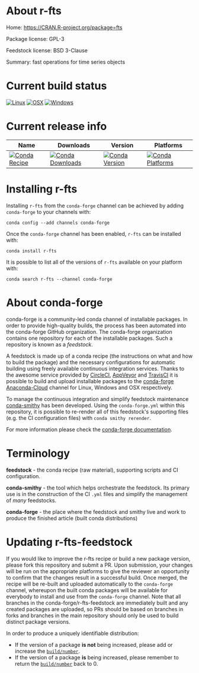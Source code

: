About r-fts
===========

Home: https://CRAN.R-project.org/package=fts

Package license: GPL-3

Feedstock license: BSD 3-Clause

Summary: fast operations for time series objects



Current build status
====================

[![Linux](https://img.shields.io/circleci/project/github/conda-forge/r-fts-feedstock/master.svg?label=Linux)](https://circleci.com/gh/conda-forge/r-fts-feedstock)
[![OSX](https://img.shields.io/travis/conda-forge/r-fts-feedstock/master.svg?label=macOS)](https://travis-ci.org/conda-forge/r-fts-feedstock)
[![Windows](https://img.shields.io/appveyor/ci/conda-forge/r-fts-feedstock/master.svg?label=Windows)](https://ci.appveyor.com/project/conda-forge/r-fts-feedstock/branch/master)

Current release info
====================

| Name | Downloads | Version | Platforms |
| --- | --- | --- | --- |
| [![Conda Recipe](https://img.shields.io/badge/recipe-r--fts-green.svg)](https://anaconda.org/conda-forge/r-fts) | [![Conda Downloads](https://img.shields.io/conda/dn/conda-forge/r-fts.svg)](https://anaconda.org/conda-forge/r-fts) | [![Conda Version](https://img.shields.io/conda/vn/conda-forge/r-fts.svg)](https://anaconda.org/conda-forge/r-fts) | [![Conda Platforms](https://img.shields.io/conda/pn/conda-forge/r-fts.svg)](https://anaconda.org/conda-forge/r-fts) |

Installing r-fts
================

Installing `r-fts` from the `conda-forge` channel can be achieved by adding `conda-forge` to your channels with:

```
conda config --add channels conda-forge
```

Once the `conda-forge` channel has been enabled, `r-fts` can be installed with:

```
conda install r-fts
```

It is possible to list all of the versions of `r-fts` available on your platform with:

```
conda search r-fts --channel conda-forge
```


About conda-forge
=================

conda-forge is a community-led conda channel of installable packages.
In order to provide high-quality builds, the process has been automated into the
conda-forge GitHub organization. The conda-forge organization contains one repository
for each of the installable packages. Such a repository is known as a *feedstock*.

A feedstock is made up of a conda recipe (the instructions on what and how to build
the package) and the necessary configurations for automatic building using freely
available continuous integration services. Thanks to the awesome service provided by
[CircleCI](https://circleci.com/), [AppVeyor](http://www.appveyor.com/)
and [TravisCI](https://travis-ci.org/) it is possible to build and upload installable
packages to the [conda-forge](https://anaconda.org/conda-forge)
[Anaconda-Cloud](http://docs.anaconda.org/) channel for Linux, Windows and OSX respectively.

To manage the continuous integration and simplify feedstock maintenance
[conda-smithy](http://github.com/conda-forge/conda-smithy) has been developed.
Using the ``conda-forge.yml`` within this repository, it is possible to re-render all of
this feedstock's supporting files (e.g. the CI configuration files) with ``conda smithy rerender``.

For more information please check the [conda-forge documentation](https://conda-forge.org/docs/).

Terminology
===========

**feedstock** - the conda recipe (raw material), supporting scripts and CI configuration.

**conda-smithy** - the tool which helps orchestrate the feedstock.
                   Its primary use is in the construction of the CI ``.yml`` files
                   and simplify the management of *many* feedstocks.

**conda-forge** - the place where the feedstock and smithy live and work to
                  produce the finished article (built conda distributions)


Updating r-fts-feedstock
========================

If you would like to improve the r-fts recipe or build a new
package version, please fork this repository and submit a PR. Upon submission,
your changes will be run on the appropriate platforms to give the reviewer an
opportunity to confirm that the changes result in a successful build. Once
merged, the recipe will be re-built and uploaded automatically to the
`conda-forge` channel, whereupon the built conda packages will be available for
everybody to install and use from the `conda-forge` channel.
Note that all branches in the conda-forge/r-fts-feedstock are
immediately built and any created packages are uploaded, so PRs should be based
on branches in forks and branches in the main repository should only be used to
build distinct package versions.

In order to produce a uniquely identifiable distribution:
 * If the version of a package **is not** being increased, please add or increase
   the [``build/number``](http://conda.pydata.org/docs/building/meta-yaml.html#build-number-and-string).
 * If the version of a package **is** being increased, please remember to return
   the [``build/number``](http://conda.pydata.org/docs/building/meta-yaml.html#build-number-and-string)
   back to 0.